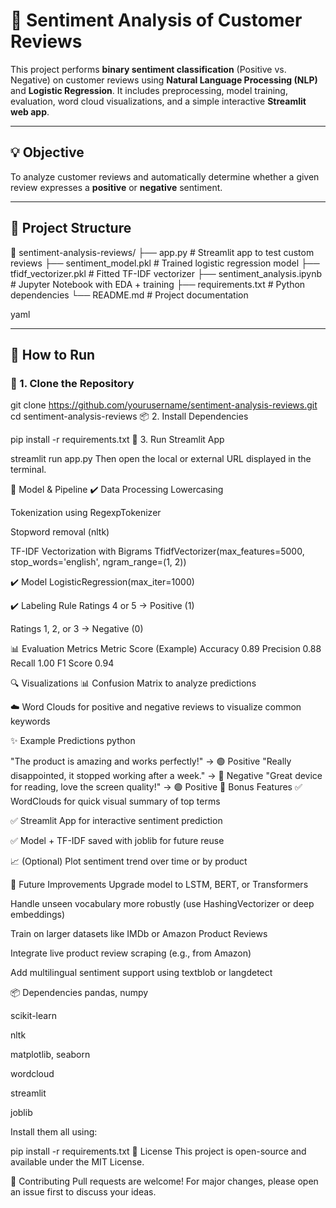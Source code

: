 # 🧠 Sentiment Analysis of Customer Reviews

This project performs **binary sentiment classification** (Positive vs. Negative) on customer reviews using **Natural Language Processing (NLP)** and **Logistic Regression**. It includes preprocessing, model training, evaluation, word cloud visualizations, and a simple interactive **Streamlit web app**.

---

## 💡 Objective

To analyze customer reviews and automatically determine whether a given review expresses a **positive** or **negative** sentiment.

---

## 📂 Project Structure

📁 sentiment-analysis-reviews/
├── app.py # Streamlit app to test custom reviews
├── sentiment_model.pkl # Trained logistic regression model
├── tfidf_vectorizer.pkl # Fitted TF-IDF vectorizer
├── sentiment_analysis.ipynb # Jupyter Notebook with EDA + training
├── requirements.txt # Python dependencies
└── README.md # Project documentation

yaml

---

## 🚀 How to Run

### 🔧 1. Clone the Repository


git clone https://github.com/yourusername/sentiment-analysis-reviews.git
cd sentiment-analysis-reviews
📦 2. Install Dependencies

pip install -r requirements.txt
🧠 3. Run Streamlit App

streamlit run app.py
Then open the local or external URL displayed in the terminal.

🧠 Model & Pipeline
✔️ Data Processing
Lowercasing

Tokenization using RegexpTokenizer

Stopword removal (nltk)

TF-IDF Vectorization with Bigrams
TfidfVectorizer(max_features=5000, stop_words='english', ngram_range=(1, 2))

✔️ Model
LogisticRegression(max_iter=1000)

✔️ Labeling Rule
Ratings 4 or 5 → Positive (1)

Ratings 1, 2, or 3 → Negative (0)

📊 Evaluation Metrics
Metric	Score (Example)
Accuracy	0.89
Precision	0.88
Recall	1.00
F1 Score	0.94

🔍 Visualizations
📊 Confusion Matrix to analyze predictions

☁️ Word Clouds for positive and negative reviews to visualize common keywords

✨ Example Predictions
python

"The product is amazing and works perfectly!" → 🟢 Positive
"Really disappointed, it stopped working after a week." → 🔴 Negative
"Great device for reading, love the screen quality!" → 🟢 Positive
🧪 Bonus Features
✅ WordClouds for quick visual summary of top terms

✅ Streamlit App for interactive sentiment prediction

✅ Model + TF-IDF saved with joblib for future reuse

📈 (Optional) Plot sentiment trend over time or by product

🔬 Future Improvements
Upgrade model to LSTM, BERT, or Transformers

Handle unseen vocabulary more robustly (use HashingVectorizer or deep embeddings)

Train on larger datasets like IMDb or Amazon Product Reviews

Integrate live product review scraping (e.g., from Amazon)

Add multilingual sentiment support using textblob or langdetect

📦 Dependencies
pandas, numpy

scikit-learn

nltk

matplotlib, seaborn

wordcloud

streamlit

joblib

Install them all using:


pip install -r requirements.txt
📄 License
This project is open-source and available under the MIT License.

🤝 Contributing
Pull requests are welcome! For major changes, please open an issue first to discuss your ideas.


